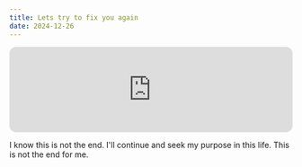 ```yaml
---
title: Lets try to fix you again
date: 2024-12-26
---
```

<iframe style="border-radius:12px" src="https://open.spotify.com/embed/track/7LVHVU3tWfcxj5aiPFEW4Q?utm_source=generator" width="100%" height="152" frameBorder="0" allowfullscreen="" allow="autoplay; clipboard-write; encrypted-media; fullscreen; picture-in-picture" loading="lazy"></iframe>

I know this is not the end. I'll continue and seek my purpose in this life. This is not the end for me.